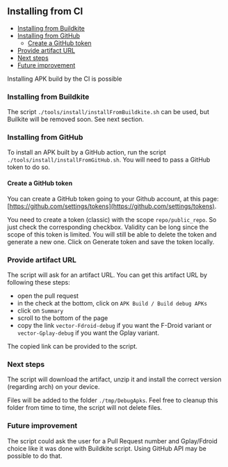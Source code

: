 ## Installing from CI

<!--- TOC -->

  * [Installing from Buildkite](#installing-from-buildkite)
  * [Installing from GitHub](#installing-from-github)
    * [Create a GitHub token](#create-a-github-token)
  * [Provide artifact URL](#provide-artifact-url)
  * [Next steps](#next-steps)
  * [Future improvement](#future-improvement)

<!--- END -->

Installing APK build by the CI is possible

### Installing from Buildkite

The script `./tools/install/installFromBuildkite.sh` can be used, but Builkite will be removed soon. See next section.

### Installing from GitHub

To install an APK built by a GitHub action, run the script `./tools/install/installFromGitHub.sh`. You will need to pass a GitHub token to do so.

#### Create a GitHub token

You can create a GitHub token going to your Github account, at this page: [https://github.com/settings/tokens](https://github.com/settings/tokens).

You need to create a token (classic) with the scope `repo/public_repo`. So just check the corresponding checkbox.
Validity can be long since the scope of this token is limited. You will still be able to delete the token and generate a new one.
Click on Generate token and save the token locally.

### Provide artifact URL

The script will ask for an artifact URL. You can get this artifact URL by following these steps:

- open the pull request
- in the check at the bottom, click on `APK Build / Build debug APKs`
- click on `Summary`
- scroll to the bottom of the page
- copy the link `vector-Fdroid-debug` if you want the F-Droid variant or `vector-Gplay-debug` if you want the Gplay variant.

The copied link can be provided to the script.

### Next steps

The script will download the artifact, unzip it and install the correct version (regarding arch) on your device.

Files will be added to the folder `./tmp/DebugApks`. Feel free to cleanup this folder from time to time, the script will not delete files.

### Future improvement

The script could ask the user for a Pull Request number and Gplay/Fdroid choice like it was done with Buildkite script. Using GitHub API may be possible to do that.
